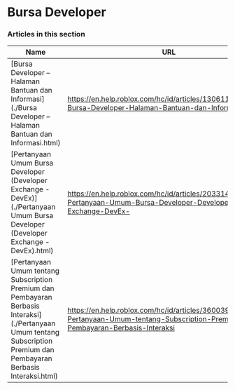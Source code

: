 # Bursa Developer  
### Articles in this section
Name|URL
-|-
[Bursa Developer – Halaman Bantuan dan Informasi](./Bursa Developer – Halaman Bantuan dan Informasi.html) |https://en.help.roblox.com/hc/id/articles/13061189551124-Bursa-Developer-Halaman-Bantuan-dan-Informasi
[Pertanyaan Umum Bursa Developer (Developer Exchange - DevEx)](./Pertanyaan Umum Bursa Developer (Developer Exchange - DevEx).html) |https://en.help.roblox.com/hc/id/articles/203314100-Pertanyaan-Umum-Bursa-Developer-Developer-Exchange-DevEx-
[Pertanyaan Umum tentang Subscription Premium dan Pembayaran Berbasis Interaksi](./Pertanyaan Umum tentang Subscription Premium dan Pembayaran Berbasis Interaksi.html) |https://en.help.roblox.com/hc/id/articles/360039178532-Pertanyaan-Umum-tentang-Subscription-Premium-dan-Pembayaran-Berbasis-Interaksi
